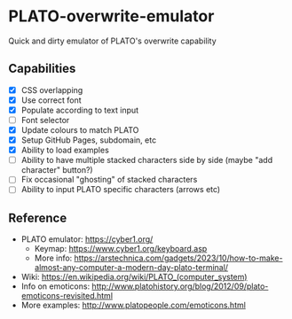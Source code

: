 # PLATO-overwrite-emulator

Quick and dirty emulator of PLATO's overwrite capability

## Capabilities

- [x] CSS overlapping
- [x] Use correct font
- [x] Populate according to text input
- [ ] Font selector
- [x] Update colours to match PLATO
- [x] Setup GitHub Pages, subdomain, etc
- [x] Ability to load examples
- [ ] Ability to have multiple stacked characters side by side (maybe "add character" button?)
- [ ] Fix occasional "ghosting" of stacked characters
- [ ] Ability to input PLATO specific characters (arrows etc)

## Reference

- PLATO emulator: <https://cyber1.org/>
  - Keymap: <https://www.cyber1.org/keyboard.asp>
  - More info: <https://arstechnica.com/gadgets/2023/10/how-to-make-almost-any-computer-a-modern-day-plato-terminal/>
- Wiki: <https://en.wikipedia.org/wiki/PLATO_(computer_system)>
- Info on emoticons: <http://www.platohistory.org/blog/2012/09/plato-emoticons-revisited.html>
- More examples: <http://www.platopeople.com/emoticons.html>

